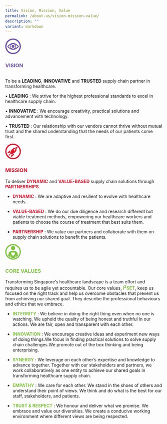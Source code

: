 ```yaml
---
title: Vision, Mission, Value
permalink: /about-us/vision-mission-value/
description: ""
variant: markdown
---
```

<div class="row">
	<div style="width: 60px" class="column">
		<img style="width:50px" alt="" src="/images/alps_healthcare_icon_vision_640x640.png">
	</div>
	<div class="column">
		<h3 style="color: #6C53A3">VISION</h3>
	</div>
</div>



To be a **LEADING**, **INNOVATIVE** and **TRUSTED** supply chain partner in transforming healthcare.

•	**LEADING** : We strive for the highest professional standards to excel in healthcare supply chain.

•	**INNOVATIVE** : We encourage creativity, practical solutions and advancement with technology.

•	**TRUSTED** : Our relationship with our vendors cannot thrive without mutual trust and the shared understanding that the needs of our patients come first.



<div class="row">
	<div style="width: 60px" class="column">
		<img style="width:50px" alt="" src="/images/alps_healthcare_icon_mission_640x640.png">
	</div>
	<div class="column">
		<h3 style="color: #DC1931">MISSION</h3>
	</div>
</div>
To deliver <span style="color: #DC1931; font-weight: bold">DYNAMIC</span> and <span style="color: #DC1931; font-weight: bold">VALUE-BASED</span> supply chain solutions through <span style="color: #DC1931; font-weight: bold">PARTNERSHIPS</span>.
	
* <span style="color: #DC1931; font-weight: bold">DYNAMIC</span> : We are adaptive and resilient to evolve with healthcare needs.

* <span style="color: #DC1931; font-weight: bold">VALUE-BASED</span> : We do our due diligence and research different but viable treatment methods, empowering our healthcare workers and patients to choose the course of treatment that best suits them.

* <span style="color: #DC1931; font-weight: bold">PARTNERSHIP</span> : We value our partners and collaborate with them on supply chain solutions to benefit the patients.


<div class="row">
	<div style="width: 60px" class="column">
		<img style="width:50px" alt="" src="/images/alps_healthcare_icon_values_640x640.png">
	</div>
	<div class="column">
		<h3 style="color: #82C341">CORE VALUES</h3>
	</div>
</div>
Transforming Singapore’s healthcare landscape is a team effort and requires us to be agile yet accountable. Our core values, <span style="color: #82C341; font-weight: bold">I<sup>2</sup>SET</span>, keep us focused on the right track and help us overcome obstacles that prevent us from achieving our shared goal. They describe the professional behaviours and ethics that we embrace.

* <span style="color: #82C341; font-weight: bold">INTEGRITY</span> : We believe in doing the right thing even when no one is watching. We uphold the quality of being honest and truthful in our actions. We are fair, open and transparent with each other.

* <span style="color: #82C341; font-weight: bold">INNOVATION</span> : We encourage creative ideas and experiment new ways of doing things.We focus in finding practical solutions to solve supply chain challenges.We promote out of the box thinking and being enterprising.

* <span style="color: #82C341; font-weight: bold">SYNERGY</span> : We leverage on each other’s expertise and knowledge to advance together. Together with our stakeholders and partners, we work collaboratively as one entity to achieve our shared goals in transforming healthcare supply chain.
 
* <span style="color: #82C341; font-weight: bold">EMPATHY</span> : We care for each other. We stand in the shoes of others and understand their point of views. We think and do what is the best for our staff, stakeholders, and patients.

* <span style="color: #82C341; font-weight: bold">TRUST &amp; RESPECT</span> : We honour and deliver what we promise. We embrace and value our diversities. We create a conducive working environment where different views are being respected.